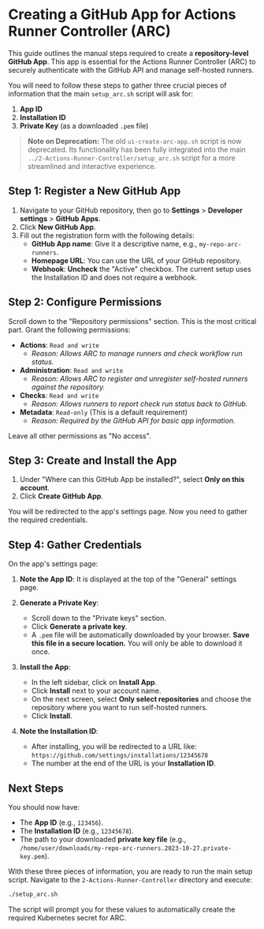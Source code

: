 # Creating a GitHub App for Actions Runner Controller (ARC)

This guide outlines the manual steps required to create a **repository-level GitHub App**. This app is essential for the Actions Runner Controller (ARC) to securely authenticate with the GitHub API and manage self-hosted runners.

You will need to follow these steps to gather three crucial pieces of information that the main `setup_arc.sh` script will ask for:
1.  **App ID**
2.  **Installation ID**
3.  **Private Key** (as a downloaded `.pem` file)

> **Note on Deprecation:** The old `ui-create-arc-app.sh` script is now deprecated. Its functionality has been fully integrated into the main `../2-Actions-Runner-Controller/setup_arc.sh` script for a more streamlined and interactive experience.

## Step 1: Register a New GitHub App

1.  Navigate to your GitHub repository, then go to **Settings** > **Developer settings** > **GitHub Apps**.
2.  Click **New GitHub App**.
3.  Fill out the registration form with the following details:
    *   **GitHub App name**: Give it a descriptive name, e.g., `my-repo-arc-runners`.
    *   **Homepage URL**: You can use the URL of your GitHub repository.
    *   **Webhook**: **Uncheck** the "Active" checkbox. The current setup uses the Installation ID and does not require a webhook.

## Step 2: Configure Permissions

Scroll down to the "Repository permissions" section. This is the most critical part. Grant the following permissions:

*   **Actions**: `Read and write`
    *   *Reason: Allows ARC to manage runners and check workflow run status.*
*   **Administration**: `Read and write`
    *   *Reason: Allows ARC to register and unregister self-hosted runners against the repository.*
*   **Checks**: `Read and write`
    *   *Reason: Allows runners to report check run status back to GitHub.*
*   **Metadata**: `Read-only` (This is a default requirement)
    *   *Reason: Required by the GitHub API for basic app information.*

Leave all other permissions as "No access".

## Step 3: Create and Install the App

1.  Under "Where can this GitHub App be installed?", select **Only on this account**.
2.  Click **Create GitHub App**.

You will be redirected to the app's settings page. Now you need to gather the required credentials.

## Step 4: Gather Credentials

On the app's settings page:

1.  **Note the App ID**: It is displayed at the top of the "General" settings page.

2.  **Generate a Private Key**:
    *   Scroll down to the "Private keys" section.
    *   Click **Generate a private key**.
    *   A `.pem` file will be automatically downloaded by your browser. **Save this file in a secure location.** You will only be able to download it once.

3.  **Install the App**:
    *   In the left sidebar, click on **Install App**.
    *   Click **Install** next to your account name.
    *   On the next screen, select **Only select repositories** and choose the repository where you want to run self-hosted runners.
    *   Click **Install**.

4.  **Note the Installation ID**:
    *   After installing, you will be redirected to a URL like:
      `https://github.com/settings/installations/12345678`
    *   The number at the end of the URL is your **Installation ID**.

## Next Steps

You should now have:
*   The **App ID** (e.g., `123456`).
*   The **Installation ID** (e.g., `12345678`).
*   The path to your downloaded **private key file** (e.g., `/home/user/downloads/my-repo-arc-runners.2023-10-27.private-key.pem`).

With these three pieces of information, you are ready to run the main setup script. Navigate to the `2-Actions-Runner-Controller` directory and execute:

```bash
./setup_arc.sh
```

The script will prompt you for these values to automatically create the required Kubernetes secret for ARC.